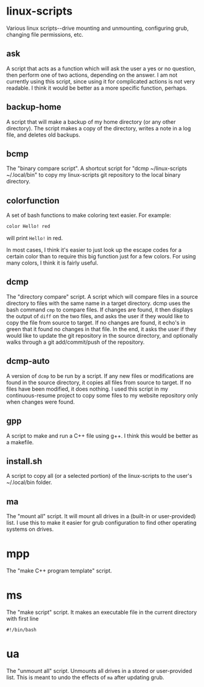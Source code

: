 # linux-scripts
Various linux scripts--drive mounting and unmounting, configuring grub, changing file permissions, etc.

## ask

A script that acts as a function which will ask the user a yes or no question, then perform one of two 
actions, depending on the answer. I am not currently using this script, since using it for complicated
actions is not very readable. I think it would be better as a more specific function, perhaps. 

## backup-home

A script that will make a backup of my home directory (or any other directory). The script makes a 
copy of the directory, writes a note in a log file, and deletes old backups. 

## bcmp

The "binary compare script". A shortcut script for "dcmp ~/linux-scripts ~/.local/bin" to copy my linux-scripts git repository
to the local binary directory. 

## colorfunction 

A set of bash functions to make coloring text easier. For example:
```Bash
color Hello! red
```
will print `Hello!` in red. 

In most cases, I think it's easier to just look up the escape codes for a certain color than to 
require this big function just for a few colors. For using many colors, I think it is fairly useful. 

## dcmp

The "directory compare" script. A script which will compare files in a source directory to files with the same name in a target directory. dcmp uses the bash command `cmp` 
to compare files. If changes are found, it then displays the output of `diff` on the two files, and asks the user if they would like to copy the file from source to target. If no changes are found, it echo's in green that it found no changes in that file. In the end, it asks the user if they would like to update the git repository in the source directory, and optionally walks through a git add/commit/push of the repository. 

## dcmp-auto

A version of `dcmp` to be run by a script. If any new files or modifications are found in the source directory, it copies all files from source to target. If no files have been modified, it does nothing. I used this script in my continuous-resume project to copy some files to my website repository only when changes were found. 

## gpp

A script to make and run a C++ file using g++. I think this would be better as a makefile. 

## install.sh

A script to copy all (or a selected portion) of the linux-scripts to the user's ~/.local/bin folder. 

## ma

The "mount all" script. It will mount all drives in a (built-in or user-provided) list. I use this
to make it easier for grub configuration to find other operating systems on drives. 

# mpp

The "make C++ program template" script. 

# ms 

The "make script" script. It makes an executable file in the current directory with first line
```
#!/bin/bash
```
# ua

The "unmount all" script. Unmounts all drives in a stored or user-provided list. This is meant to undo the effects of `ma` after updating grub. 



